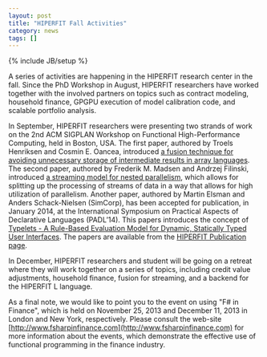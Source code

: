 ```yaml
---
layout: post
title: "HIPERFIT Fall Activities"
category: news
tags: []
---
```

{% include JB/setup %}

A series of activities are happening in the HIPERFIT research center
in the fall. Since the PhD Workshop in August, HIPERFIT researchers
have worked together with the involved partners on topics such as
contract modeling, household finance, GPGPU execution of model
calibration code, and scalable portfolio analysis. 

In September, HIPERFIT researchers were presenting two strands of work
on the 2nd ACM SIGPLAN Workshop on Functional High-Performance
Computing, held in Boston, USA. The first paper, authored by Troels
Henriksen and Cosmin E. Oancea, introduced [a fusion technique for
avoiding unnecessary storage of intermediate results in array
languages](pdf/fhpc13_troels.pdf). The second paper, authored by
Frederik M. Madsen and Andrzej Filinski, introduced [a streaming model
for nested parallelism](pdf/fhpc13_madsen.pdf), which allows for
splitting up the processing of streams of data in a way that allows
for high utilization of parallelism. Another paper, authored by Martin
Elsman and Anders Schack-Nielsen (SimCorp), has been accepted for
publication, in January 2014, at the International Symposium on
Practical Aspects of Declarative Languages (PADL’14). This papers
introduces the concept of [Typelets - A Rule-Based Evaluation Model
for Dynamic, Statically Typed User
Interfaces](pdf/typelets_final.pdf). The papers are available from the
[HIPERFIT Publication page](publications.html).

In December, HIPERFIT researchers and student will be going on a
retreat where they will work together on a series of topics, including
credit value adjustments, household finance, fusion for streaming, and
a backend for the HIPERFIT L language.

As a final note, we would like to point you to the event on using "F#
in Finance", which is held on November 25, 2013 and December 11, 2013
in London and New York, respectively. Please consult the web-site
[http://www.fsharpinfinance.com](http://www.fsharpinfinance.com) for
more information about the events, which demonstrate the effective use
of functional programming in the finance industry.
